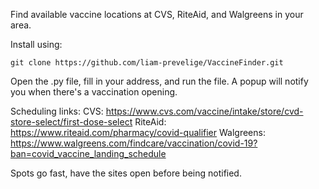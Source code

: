 Find available vaccine locations at CVS, RiteAid, and Walgreens in your area.

Install using:
```
git clone https://github.com/liam-prevelige/VaccineFinder.git
```

Open the .py file, fill in your address, and run the file. A popup will notify you when there's a vaccination opening.


Scheduling links:
CVS: https://www.cvs.com/vaccine/intake/store/cvd-store-select/first-dose-select
RiteAid: https://www.riteaid.com/pharmacy/covid-qualifier
Walgreens: https://www.walgreens.com/findcare/vaccination/covid-19?ban=covid_vaccine_landing_schedule

Spots go fast, have the sites open before being notified.
